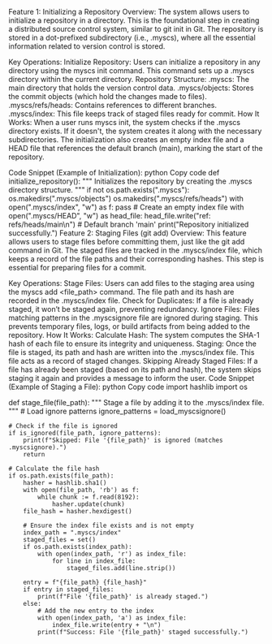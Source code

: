 Feature 1: Initializing a Repository
Overview:
The system allows users to initialize a repository in a directory. This is the foundational step in creating a distributed source control system, similar to git init in Git. The repository is stored in a dot-prefixed subdirectory (i.e., .myscs), where all the essential information related to version control is stored.

Key Operations:
Initialize Repository: Users can initialize a repository in any directory using the myscs init command. This command sets up a .myscs directory within the current directory.
Repository Structure:
.myscs: The main directory that holds the version control data.
.myscs/objects: Stores the commit objects (which hold the changes made to files).
.myscs/refs/heads: Contains references to different branches.
.myscs/index: This file keeps track of staged files ready for commit.
How It Works:
When a user runs myscs init, the system checks if the .myscs directory exists. If it doesn't, the system creates it along with the necessary subdirectories. The initialization also creates an empty index file and a HEAD file that references the default branch (main), marking the start of the repository.

Code Snippet (Example of Initialization):
python
Copy code
def initialize_repository():
    """
    Initializes the repository by creating the .myscs directory structure.
    """
    if not os.path.exists(".myscs"):
        os.makedirs(".myscs/objects")
        os.makedirs(".myscs/refs/heads")
        with open(".myscs/index", "w") as f:
            pass  # Create an empty index file
        with open(".myscs/HEAD", "w") as head_file:
            head_file.write("ref: refs/heads/main\n")  # Default branch 'main'
        print("Repository initialized successfully.")
Feature 2: Staging Files (git add)
Overview:
This feature allows users to stage files before committing them, just like the git add command in Git. The staged files are tracked in the .myscs/index file, which keeps a record of the file paths and their corresponding hashes. This step is essential for preparing files for a commit.

Key Operations:
Stage Files: Users can add files to the staging area using the myscs add <file_path> command. The file path and its hash are recorded in the .myscs/index file.
Check for Duplicates: If a file is already staged, it won’t be staged again, preventing redundancy.
Ignore Files: Files matching patterns in the .myscsignore file are ignored during staging. This prevents temporary files, logs, or build artifacts from being added to the repository.
How It Works:
Calculate Hash: The system computes the SHA-1 hash of each file to ensure its integrity and uniqueness.
Staging: Once the file is staged, its path and hash are written into the .myscs/index file. This file acts as a record of staged changes.
Skipping Already Staged Files: If a file has already been staged (based on its path and hash), the system skips staging it again and provides a message to inform the user.
Code Snippet (Example of Staging a File):
python
Copy code
import hashlib
import os

def stage_file(file_path):
    """
    Stage a file by adding it to the .myscs/index file.
    """
    # Load ignore patterns
    ignore_patterns = load_myscsignore()

    # Check if the file is ignored
    if is_ignored(file_path, ignore_patterns):
        print(f"Skipped: File '{file_path}' is ignored (matches .myscsignore).")
        return

    # Calculate the file hash
    if os.path.exists(file_path):
        hasher = hashlib.sha1()
        with open(file_path, 'rb') as f:
            while chunk := f.read(8192):
                hasher.update(chunk)
        file_hash = hasher.hexdigest()

        # Ensure the index file exists and is not empty
        index_path = ".myscs/index"
        staged_files = set()
        if os.path.exists(index_path):
            with open(index_path, 'r') as index_file:
                for line in index_file:
                    staged_files.add(line.strip())

        entry = f"{file_path} {file_hash}"
        if entry in staged_files:
            print(f"File '{file_path}' is already staged.")
        else:
            # Add the new entry to the index
            with open(index_path, 'a') as index_file:
                index_file.write(entry + "\n")
            print(f"Success: File '{file_path}' staged successfully.")
